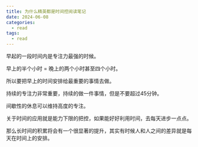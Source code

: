 ```yaml
---
title: 为什么精英都是时间控阅读笔记
date: 2024-06-08
categories:
  - read
tags:
  - read
---
```

早起的一段时间内是专注力最强的时候。

早上的半个小时 = 晚上的两个小时甚至四个小时。

所以要把早上的时间安排给最重要的事情去做。

持续的专注力非常重要，持续的做一件事情，但是不要超过45分钟。

间歇性的休息可以维持高度的专注。

关于时间的应用就是能力下限的把控，如果能好好利用时间，去每天进步一点点。

那么长时间的积累将会有一个很显著的提升，其实有时候人和人之间的差异就是每天在时间上的安排。



